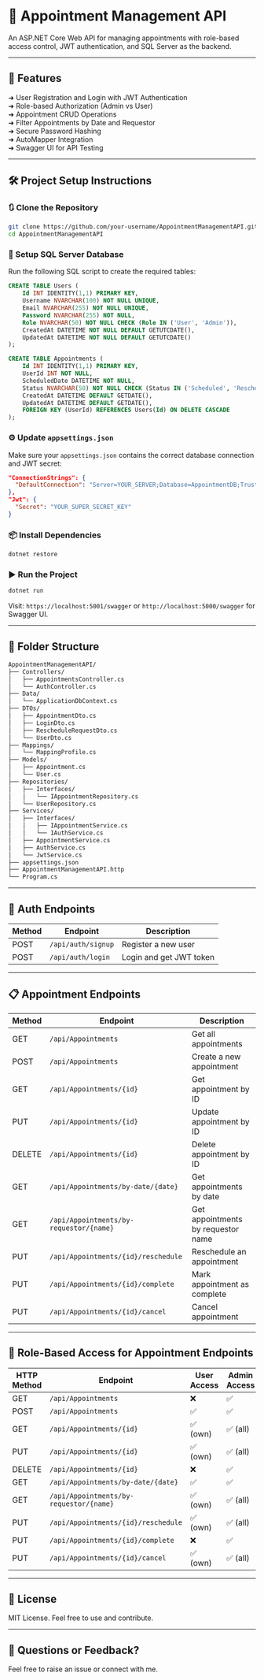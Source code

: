 # 📅 Appointment Management API

An ASP.NET Core Web API for managing appointments with role-based access control, JWT authentication, and SQL Server as the backend.

---

## 🚀 Features

➜ User Registration and Login with JWT Authentication  
➜ Role-based Authorization (Admin vs User)  
➜ Appointment CRUD Operations  
➜ Filter Appointments by Date and Requestor  
➜ Secure Password Hashing  
➜ AutoMapper Integration  
➜ Swagger UI for API Testing  

---

## 🛠️ Project Setup Instructions

### 🔃 Clone the Repository

```bash
git clone https://github.com/your-username/AppointmentManagementAPI.git
cd AppointmentManagementAPI
```

### 🔧 Setup SQL Server Database

Run the following SQL script to create the required tables:

```sql
CREATE TABLE Users (
    Id INT IDENTITY(1,1) PRIMARY KEY,
    Username NVARCHAR(100) NOT NULL UNIQUE,
    Email NVARCHAR(255) NOT NULL UNIQUE,
    Password NVARCHAR(255) NOT NULL,
    Role NVARCHAR(50) NOT NULL CHECK (Role IN ('User', 'Admin')),
    CreatedAt DATETIME NOT NULL DEFAULT GETUTCDATE(),
    UpdatedAt DATETIME NOT NULL DEFAULT GETUTCDATE()
);

CREATE TABLE Appointments (
    Id INT IDENTITY(1,1) PRIMARY KEY,
    UserId INT NOT NULL,
    ScheduledDate DATETIME NOT NULL,
    Status NVARCHAR(50) NOT NULL CHECK (Status IN ('Scheduled', 'Rescheduled', 'Completed', 'Cancelled')),
    CreatedAt DATETIME DEFAULT GETDATE(),
    UpdatedAt DATETIME DEFAULT GETDATE(),
    FOREIGN KEY (UserId) REFERENCES Users(Id) ON DELETE CASCADE
);
```

### ⚙️ Update `appsettings.json`

Make sure your `appsettings.json` contains the correct database connection and JWT secret:

```json
"ConnectionStrings": {
  "DefaultConnection": "Server=YOUR_SERVER;Database=AppointmentDB;Trusted_Connection=True;"
},
"Jwt": {
  "Secret": "YOUR_SUPER_SECRET_KEY"
}
```

### 📦 Install Dependencies

```bash
dotnet restore
```

### ▶️ Run the Project

```bash
dotnet run
```

Visit: `https://localhost:5001/swagger` or `http://localhost:5000/swagger` for Swagger UI.

---

## 🧩 Folder Structure

```bash
AppointmentManagementAPI/
├── Controllers/
│   ├── AppointmentsController.cs
│   └── AuthController.cs
├── Data/
│   └── ApplicationDbContext.cs
├── DTOs/
│   ├── AppointmentDto.cs
│   ├── LoginDto.cs
│   ├── RescheduleRequestDto.cs
│   └── UserDto.cs
├── Mappings/
│   └── MappingProfile.cs
├── Models/
│   ├── Appointment.cs
│   └── User.cs
├── Repositories/
│   ├── Interfaces/
│   │   └── IAppointmentRepository.cs
│   └── UserRepository.cs
├── Services/
│   ├── Interfaces/
│   │   ├── IAppointmentService.cs
│   │   └── IAuthService.cs
│   ├── AppointmentService.cs
│   ├── AuthService.cs
│   └── JwtService.cs
├── appsettings.json
├── AppointmentManagementAPI.http
└── Program.cs
```

---

## 🔐 Auth Endpoints

| Method | Endpoint            | Description            |
|--------|---------------------|------------------------|
| POST   | `/api/auth/signup`  | Register a new user    |
| POST   | `/api/auth/login`   | Login and get JWT token|

---

## 📋 Appointment Endpoints

| Method | Endpoint                                   | Description                          |
|--------|--------------------------------------------|--------------------------------------|
| GET    | `/api/Appointments`                        | Get all appointments                 |
| POST   | `/api/Appointments`                        | Create a new appointment             |
| GET    | `/api/Appointments/{id}`                   | Get appointment by ID                |
| PUT    | `/api/Appointments/{id}`                   | Update appointment by ID             |
| DELETE | `/api/Appointments/{id}`                   | Delete appointment by ID             |
| GET    | `/api/Appointments/by-date/{date}`         | Get appointments by date             |
| GET    | `/api/Appointments/by-requestor/{name}`    | Get appointments by requestor name   |
| PUT    | `/api/Appointments/{id}/reschedule`        | Reschedule an appointment            |
| PUT    | `/api/Appointments/{id}/complete`          | Mark appointment as complete         |
| PUT    | `/api/Appointments/{id}/cancel`            | Cancel appointment                   |

---

## 🔐 Role-Based Access for Appointment Endpoints

| HTTP Method | Endpoint                                | User Access        | Admin Access     |
|-------------|------------------------------------------|--------------------|------------------|
| GET         | `/api/Appointments`                      | ❌                 | ✅               |
| POST        | `/api/Appointments`                      | ✅                 | ✅               |
| GET         | `/api/Appointments/{id}`                 | ✅ (own)           | ✅ (all)         |
| PUT         | `/api/Appointments/{id}`                 | ✅ (own)           | ✅ (all)         |
| DELETE      | `/api/Appointments/{id}`                 | ❌                 | ✅               |
| GET         | `/api/Appointments/by-date/{date}`       | ✅                 | ✅               |
| GET         | `/api/Appointments/by-requestor/{name}`  | ✅ (own)           | ✅ (all)         |
| PUT         | `/api/Appointments/{id}/reschedule`      | ✅ (own)           | ✅ (all)         |
| PUT         | `/api/Appointments/{id}/complete`        | ❌                 | ✅               |
| PUT         | `/api/Appointments/{id}/cancel`          | ✅ (own)           | ✅ (all)         |

---

## 📄 License

MIT License. Feel free to use and contribute.

---

## 💬 Questions or Feedback?

Feel free to raise an issue or connect with me.
